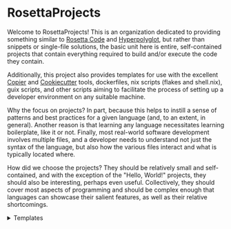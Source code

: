 # RosettaProjects

Welcome to RosettaProjects! This is an organization dedicated to providing something similar to [Rosetta Code](https://rosettacode.org/wiki/Rosetta_Code) and [Hyperpolyglot](https://hyperpolyglot.org/), but rather than snippets or single-file solutions, the basic unit here is entire, self-contained projects that contain everything required to build and/or execute the code they contain.

Additionally, this project also provides templates for use with the excellent [Copier](https://copier.readthedocs.io/en/stable/) and [Cookiecutter](https://cookiecutter.readthedocs.io/en/stable/) tools, dockerfiles, nix scripts (flakes and shell.nix), guix scripts, and other scripts aiming to facilitate the process of setting up a developer environment on any suitable machine.

Why the focus on projects? In part, because this helps to instill a sense of patterns and best practices for a given language (and, to an extent, in general). Another reason is that learning any language necessitates learning boilerplate, like it or not. Finally, most real-world software development involves multiple files, and a developer needs to understand not just the syntax of the language, but also how the various files interact and what is typically located where.

How did we choose the projects? They should be relatively small and self-contained, and with the exception of the "Hello, World!" projects, they should also be interesting, perhaps even useful. Collectively, they should cover most aspects of programming and should be complex enough that languages can showcase their salient features, as well as their relative shortcomings.
 
<details>
 <summary>Templates</summary>
  
  <details>
   <summary>[Copier](https://copier.readthedocs.io/)</summary>
   * [c]()
   * [c++]()
   * [python](https://github.com/RosettaProjects/copier-template-python)
   * [lua]()
   * [go]()
   * [rust]()
   * [javascript]()
   * [typescript]()
  </details>

  <details>
   <summary>[Cookiecutter](https://cookiecutter.readthedocs.io/)</summary>
   * [c]()
   * [c++]()
   * [python](https://github.com/RosettaProjects/copier-template-python)
   * [lua]()
   * [go]()
   * [rust]()
   * [javascript]()
   * [typescript]()
  </details>
</details>
